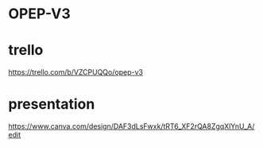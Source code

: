 # OPEP-V3
# trello
https://trello.com/b/VZCPUQQo/opep-v3
# presentation
https://www.canva.com/design/DAF3dLsFwxk/tRT6_XF2rQA8ZgqXlYnU_A/edit
